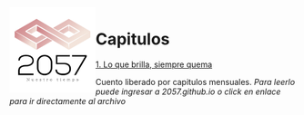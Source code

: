<img src="https://raw.githubusercontent.com/Warkanlock/2057/master/docs/default.png" align="left" height="30%" width="30%" />

# Capitulos
[1. Lo que brilla, siempre quema](https://github.com/Warkanlock/2057/blob/master/capitulo-1.md)

Cuento liberado por capitulos mensuales. 
*_Para leerlo puede ingresar a 2057.github.io o click en enlace para ir directamente al archivo_*
